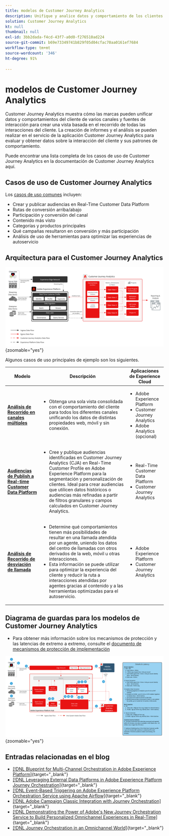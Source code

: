 ```yaml
---
title: modelos de Customer Journey Analytics
description: Unifique y analice datos y comportamiento de los clientes en todo su recorrido
solution: Customer Journey Analytics
kt: null
thumbnail: null
exl-id: 3bb2dada-f4cd-43f7-a0d0-f276510ad224
source-git-commit: b69e73349741b829f05d04cfac70aa0161ef7684
workflow-type: tm+mt
source-wordcount: '346'
ht-degree: 91%

---
```


# modelos de Customer Journey Analytics

Customer Journey Analytics muestra cómo las marcas pueden unificar datos y comportamientos del cliente de varios canales y fuentes de interacción para crear una vista basada en el recorrido de todas las interacciones del cliente. La creación de informes y el análisis se pueden realizar en el servicio de la aplicación Customer Journey Analytics para evaluar y obtener datos sobre la interacción del cliente y sus patrones de comportamiento.

Puede encontrar una lista completa de los casos de uso de Customer Journey Analytics en la documentación de Customer Journey Analytics aquí.

## Casos de uso de Customer Journey Analytics

Los [casos de uso comunes](https://experienceleague.adobe.com/docs/analytics-platform/using/cja-usecases/cja-usecases.html?lang=es) incluyen:

* Crear y publicar audiencias en Real-Time Customer Data Platform
* Rutas de conversión arriba/abajo
* Participación y conversión del canal
* Contenido más visto
* Categorías y productos principales
* Qué campañas resultaron en conversión y más participación
* Análisis de uso de herramientas para optimizar las experiencias de autoservicio

## Arquitectura para el Customer Journey Analytics

![Diagrama de arquitectura](assets/CJA.svg){zoomable="yes"}

Algunos casos de uso principales de ejemplo son los siguientes.

| Modelo | Descripción | Aplicaciones de Experience Cloud |
|---|---|---|
| **[Análisis de Recorrido en canales múltiples](https://experienceleague.adobe.com/docs/analytics-platform/using/cja-usecases/cross-channel.html?lang=es)** | <ul><li>Obtenga una sola vista consolidada con el comportamiento del cliente para todos los diferentes canales unificando los datos de distintas propiedades web, móvil y sin conexión.</li></ul> | <ul><li>Adobe Experience Platform</li><li>Customer Journey Analytics</li><li>Adobe Analytics (opcional)</li></ul> |
| **[Audiencias de Publish a Real-time Customer Data Platform](https://experienceleague.adobe.com/docs/analytics-platform/using/cja-components/audiences/publish.html?lang=es)** | <ul><li>Cree y publique audiencias identificadas en Customer Journey Analytics (CJA) en Real-Time Customer Profile en Adobe Experience Platform para la segmentación y personalización de clientes. Ideal para crear audiencias que utilicen datos históricos o audiencias más refinadas a partir de filtros granulares y campos calculados en Customer Journey Analytics.</li></ul> | <ul><li>Real-Time Customer Data Platform</li><li>Customer Journey Analytics</li> |
| **[Análisis de Recorrido de desviación de llamada](https://experienceleague.adobe.com/docs/analytics-platform/using/cja-usecases/call-center.html?lang=es)** | <ul><li>Determine qué comportamientos tienen más posibilidades de resultar en una llamada atendida por un agente, uniendo los datos del centro de llamadas con otros derivados de la web, móvil u otras interacciones.</li><li>Esta información se puede utilizar para optimizar la experiencia del cliente y reducir la ruta a interacciones atendidas por agentes gracias al contenido y a las herramientas optimizadas para el autoservicio.  </li></ul> | <ul><li>Adobe Experience Platform</li><li>Customer Journey Analytics</li> |

## Diagrama de guardas para los modelos de Customer Journey Analytics

* Para obtener más información sobre los mecanismos de protección y las latencias de extremo a extremo, consulte el [documento de mecanismos de protección de implementación](../experience-platform/deployment/guardrails.md)

![Diagrama de guardas](../experience-platform/deployment/assets/CJA_guardrails.svg){zoomable="yes"}

## Entradas relacionadas en el blog

* [[!DNL Blueprint for Multi-Channel Orchestration in Adobe Experience Platform]](https://medium.com/adobetech/blueprint-for-multi-channel-orchestration-in-adobe-experience-platform-c68317e94184){target="_blank"}
* [[!DNL Leveraging External Data Platforms in Adobe Experience Platform Journey Orchestration]](https://medium.com/adobetech/leveraging-external-data-platforms-in-adobe-experience-platform-journey-orchestration-54fc6134fe17){target="_blank"}
* [[!DNL Event-Based Triggering on Adobe Experience Platform Orchestration Service using Apache Airflow]](https://medium.com/adobetech/event-based-triggering-on-adobe-experience-platform-orchestration-service-using-apache-airflow-8607b28251f1){target="_blank"}
* [[!DNL Adobe Campaign Classic Integration with Journey Orchestration]](https://medium.com/adobetech/adobe-campaign-classic-integration-with-journey-orchestration-ae577653281){target="_blank"}
* [[!DNL Demonstrating the Power of Adobe's New Journey Orchestration Service to Build Personalized Omnichannel Experiences in Real-Time]](https://medium.com/adobetech/demonstrating-the-power-of-adobes-new-journey-orchestration-service-to-build-personalized-aa60d88cd34){target="_blank"}
* [[!DNL Journey Orchestration in an Omnichannel World]](https://medium.com/adobetech/journey-orchestration-in-an-omnichannel-world-3a2d32d556d9){target="_blank"}

